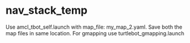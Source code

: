 # nav_stack_temp
Use amcl_tbot_self.launch with map_file: my_map_2.yaml. Save both the map files in same location.
For gmapping use turtlebot_gmapping.launch
